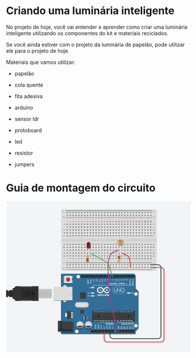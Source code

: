 # Criando uma luminária inteligente

No projeto de hoje, você vai entender e aprender como criar uma luminária inteligente utilizando os componentes do kit e materiais reciclados.

Se você ainda estiver com o projeto da luminária de papelão, pode utilizar ele para o projeto de hoje.

Materiais que vamos utilizar:

- papelão

- cola quente

- fita adesiva

- arduino

- sensor ldr

- protoboard

- led

- resistor

- jumpers

# Guia de montagem do circuito

![Luminária Inteligente](https://raw.githubusercontent.com/orientcode/luminaria-inteligente/master/luminariaInteligente.png)
